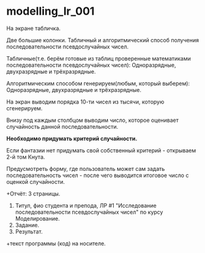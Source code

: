 # modelling_lr_001

На экране табличка.

Две большие колонки.
Табличный и алгоритмический способ получения последовательности псевдослучайных чисел.

Табличные(т.е. берëм готовые из таблиц проверенные математиками последовательности псевдослучайных чисел): Одноразрядные, двухразрядные и трëхразрядные.

Алгоритмическим способом генерируем(любым, который выберем): Одноразрядные, двухразрядные и трëхразрядные.

На экран выводим порядка 10-ти чисел из тысячи, которую сгенерируем.

Внизу под каждым столбцом выводим число, которое оценивает случайность данной последовательности.

**Необходимо придумать критерий случайности.**

Если фантазии нет придумать свой собственный критерий - открываем 2-й том Кнута.

Предусмотреть форму, где пользователь может сам задать последовательность чисел - после чего выводится итоговое число с оценкой случайности.

+Отчëт: 
3 страницы.
1. Титул, фио студента и препода, ЛР #1 "Исследование последовательности псевдослучайных чисел" по курсу Моделирование.
2. Задание.
3. Результат.

+текст программы (код) на носителе.
